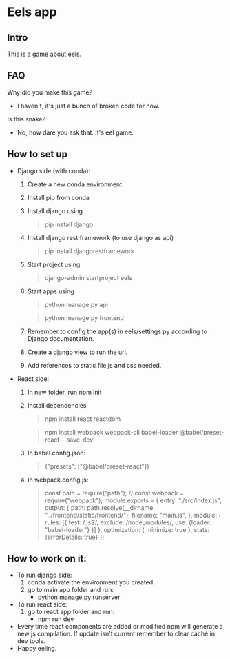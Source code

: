 # Eels app
## Intro
This is a game about eels.
## FAQ
Why did you make this game?
- I haven't, it's just a bunch of broken code for now.

Is this snake?
- No, how dare you ask that. It's eel game.



## How to set up
- Django side (with conda):
    1. Create a new conda environment
    1. Install pip from conda
    1. Install django using
        > pip install django
    1. Install django rest framework (to use django as api)
        > pip install djangorestframework
    1. Start project using
        > django-admin startproject eels
    1. Start apps using 
        > python manage.py api 

        > python manage.py frontend
    1. Remember to config the app(s) in eels/settings.py according to Django documentation.
    1. Create a django view to run the url.
    1. Add references to static file js and css needed.
- React side:
    1. In new folder, run npm init
    1. Install dependencies
        > npm install react reactdom

        > npm install webpack webpack-cli babel-loader @babel/preset-react --save-dev
    1. In babel.config.json:
        >{"presets": ["@babel/preset-react"]}
    1. In webpack.config.js:
        > const path = require("path");
        // const webpack = require("webpack");
        module.exports = {
        entry: "./src/index.js",
        output: {
            path: path.resolve(__dirname, "../frontend/static/frontend/"),
            filename: "main.js",
        },
        module: {
            rules: [{
            test: /\.js$/,
            exclude: /node_modules/,
            use: {loader: "babel-loader"}
            }]
        },
        optimization: {
            minimize: true
        },
        stats:
            {errorDetails: true}
        };
## How to work on it:
- To run django side:  
    1. conda activate the environment you created.
    1. go to main app folder and run:
        - python manage.py runserver
- To run react side:
    1. go to react app folder and run:
        - npm run dev
- Every time react components are added or modified npm will generate a new js compilation. If update isn't current remember to clear caché in dev tools.
- Happy eeling.